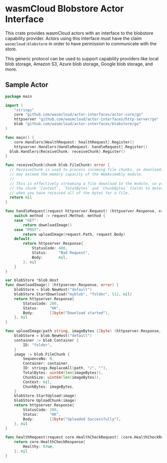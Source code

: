 # wasmCloud Blobstore Actor Interface
 
This crate provides wasmCloud actors with an interface to the blobstore capability provider.
Actors using this interface must have the claim `wasmcloud:blobstore` in order to have
permission to communicate with the store.

This generic protocol can be used to support capability providers like local blob storage,
Amazon S3, Azure blob storage, Google blob storage, and more.

## Sample Actor
```go
package main

import (
	"strings"
	core "github.com/wasmcloud/actor-interfaces/actor-core/go"
	httpserver "github.com/wasmcloud/actor-interfaces/http-server/go"
	blob "github.com/wasmcloud/actor-interfaces/blobstore/go"
)

func main() {
	core.Handlers{HealthRequest: healthRequest}.Register()
	httpserver.Handlers{HandleRequest: handleRequest}.Register()
  blob.Handlers{ReceiveChunk: receiveChunk}.Register()
}

func receiveChunk(chunk blob.FileChunk) error {
  // ReceiveChunk is used to process incoming file chunks, as downloading an entire file
  // may exceed the memory capacity of the WebAssembly module.
  // 
  // This is effectively streaming a file download to the module, so you must use
  // the chunk `Context`, `TotalBytes` and `ChunkBytes` fields to determine
  // when you have received all of the bytes for a file.
  return nil
}

func handleRequest(request httpserver.Request) (httpserver.Response, error) {
	switch method := request.Method; method {
	case "GET":
        return downloadImage()
	case "POST":
		return uploadImage(request.Path, request.Body)
	default:
		return httpserver.Response{
			StatusCode: 400,
			Status:     "Bad Request",
			Body:       nil,
		}, nil
	}
}

var blobStore *blob.Host
func downloadImage() (httpserver.Response, error) {
	blobStore = blob.NewHost("default")
	blobStore.StartDownload("myblob", "folder", 512, nil)
	return httpserver.Response{
		StatusCode: 200,
		Status:     "OK",
		Body:       []byte("Download started"),
	}, nil
}

func uploadImage(path string, imageBytes []byte) (httpserver.Response, error) {
    blobStore = blob.NewHost("default")
    container := blob.Container {
        ID: "folder",
    }
    image := blob.FileChunk {
        SequenceNo: 0,
        Container: container,
        ID: strings.ReplaceAll(path, "/", ""),
        TotalBytes: uint64(len(imageBytes)),
        ChunkSize: uint64(len(imageBytes)),
        Context: nil,
        ChunkBytes: imageBytes,
    }
    blobStore.StartUpload(image)
    blobStore.UploadChunk(image)
    return httpserver.Response{
        StatusCode: 200,
        Status:     "OK",
        Body:       []byte("Uploaded Successfully"),
    }, nil
}

func healthRequest(request core.HealthCheckRequest) (core.HealthCheckResponse, error) {
	return core.HealthCheckResponse{
		Healthy: true,
	}, nil
}
```
